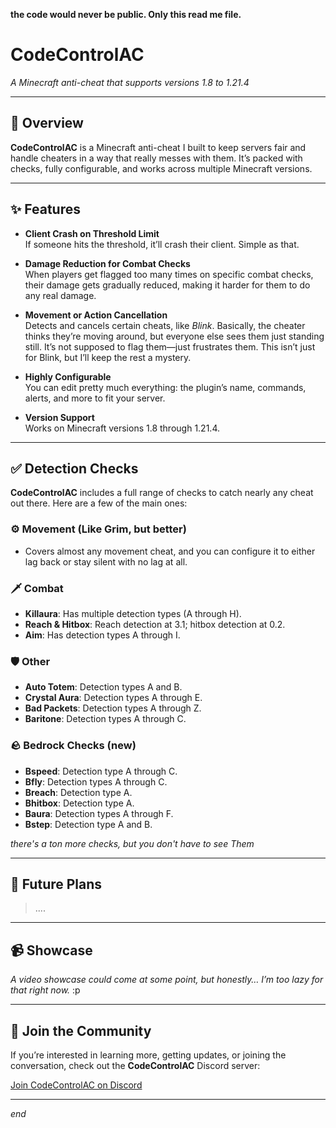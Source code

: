 **the code would never be public. Only this read me file.**


# **CodeControlAC**  
*A Minecraft anti-cheat that supports versions 1.8 to 1.21.4*

---

## 📌 Overview

**CodeControlAC** is a Minecraft anti-cheat I built to keep servers fair and handle cheaters in a way that really messes with them. It’s packed with checks, fully configurable, and works across multiple Minecraft versions.

---

## ✨ Features

- **Client Crash on Threshold Limit**  
  If someone hits the threshold, it’ll crash their client. Simple as that.

- **Damage Reduction for Combat Checks**  
  When players get flagged too many times on specific combat checks, their damage gets gradually reduced, making it harder for them to do any real damage.

- **Movement or Action Cancellation**  
  Detects and cancels certain cheats, like *Blink*. Basically, the cheater thinks they’re moving around, but everyone else sees them just standing still. It’s not supposed to flag them—just frustrates them. This isn’t just for Blink, but I’ll keep the rest a mystery.

- **Highly Configurable**  
  You can edit pretty much everything: the plugin’s name, commands, alerts, and more to fit your server.

- **Version Support**  
  Works on Minecraft versions 1.8 through 1.21.4.

---

## ✅ Detection Checks

**CodeControlAC** includes a full range of checks to catch nearly any cheat out there. Here are a few of the main ones:

### ⚙️ Movement (Like Grim, but better)
- Covers almost any movement cheat, and you can configure it to either lag back or stay silent with no lag at all.

### 🗡 Combat
- **Killaura**: Has multiple detection types (A through H).
- **Reach & Hitbox**: Reach detection at 3.1; hitbox detection at 0.2.
- **Aim**: Has detection types A through I.

### 🛡 Other
- **Auto Totem**: Detection types A and B.
- **Crystal Aura**: Detection types A through E.
- **Bad Packets**: Detection types A through Z.
- **Baritone**: Detection types A through C.

### 🪨 Bedrock Checks (new)
- **Bspeed**: Detection type A through C.
- **Bfly**: Detection types A through C.
- **Breach**: Detection type A.
- **Bhitbox**: Detection type A.
- **Baura**: Detection types A through F.
- **Bstep**: Detection type A and B.

*there's a ton more checks, but you don't have to see Them*

---

## 📅 Future Plans

> ....

---

## 📹 Showcase

*A video showcase could come at some point, but honestly… I’m too lazy for that right now.* :p

---

## 📣 Join the Community

If you’re interested in learning more, getting updates, or joining the conversation, check out the **CodeControlAC** Discord server:

[Join CodeControlAC on Discord](https://discord.gg/WdPEVwpptS)

---

*end*
